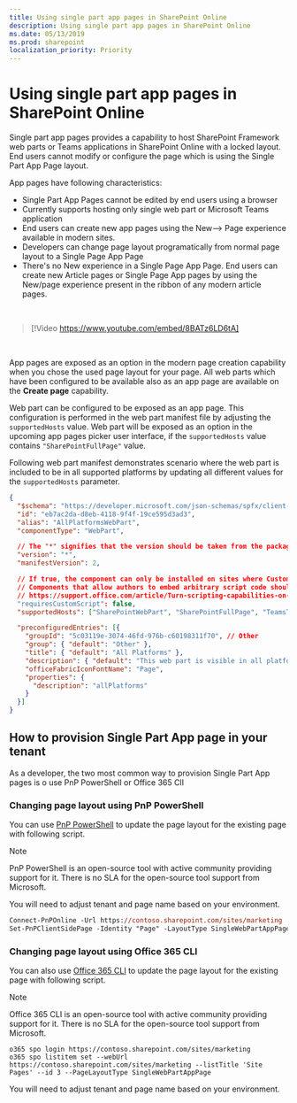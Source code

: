 ```yaml
---
title: Using single part app pages in SharePoint Online
description: Using single part app pages in SharePoint Online
ms.date: 05/13/2019
ms.prod: sharepoint
localization_priority: Priority
---
```


# Using single part app pages in SharePoint Online

Single part app pages provides a capability to host SharePoint Framework web parts or Teams applications in SharePoint Online with a locked layout. End users cannot modify or configure the page which is using the Single Part App Page layout.

App pages have following characteristics:

* Single Part App Pages cannot be edited by end users using a browser
* Currently supports hosting only single web part or Microsoft Teams application
* End users can create new app pages using the New--> Page experience available in modern sites.
* Developers can change page layout programatically from normal page layout to a Single Page App Page
* There's no New experience in a Single Page App Page. End users can create new Article pages or Single Page App pages by using the New/page experience present in the ribbon of any modern article pages.

<br/>

> [!Video https://www.youtube.com/embed/8BATz6LD6tA]

<br/>

App pages are exposed as an option in the modern page creation capability when you chose the used page layout for your page. All web parts which have been configured to be available also as an app page are available on the **Create page** capability.

Web part can be configured to be exposed as an app page. This configuration is performed in the web part manifest file by adjusting the `supportedHosts` value. Web part will be exposed as an option in the upcoming app pages picker user interface, if the `supportedHosts` value contains `"SharePointFullPage"` value.

Following web part manifest demonstrates scenario where the web part is included to be in all supported platforms by updating all different values for the `supportedHosts` parameter.

```json
{
  "$schema": "https://developer.microsoft.com/json-schemas/spfx/client-side-web-part-manifest.schema.json",
  "id": "eb7ac2da-d8eb-4118-9f4f-19ce595d3ad3",
  "alias": "AllPlatformsWebPart",
  "componentType": "WebPart",

  // The "*" signifies that the version should be taken from the package.json
  "version": "*",
  "manifestVersion": 2,

  // If true, the component can only be installed on sites where Custom Script is allowed.
  // Components that allow authors to embed arbitrary script code should set this to true.
  // https://support.office.com/article/Turn-scripting-capabilities-on-or-off-1f2c515f-5d7e-448a-9fd7-835da935584f
  "requiresCustomScript": false,
  "supportedHosts": ["SharePointWebPart", "SharePointFullPage", "TeamsTab"],

  "preconfiguredEntries": [{
    "groupId": "5c03119e-3074-46fd-976b-c60198311f70", // Other
    "group": { "default": "Other" },
    "title": { "default": "All Platforms" },
    "description": { "default": "This web part is visible in all platforms" },
    "officeFabricIconFontName": "Page",
    "properties": {
      "description": "allPlatforms"
    }
  }]
}
``` 

## How to provision Single Part App page in your tenant
As a developer, the two most common way to provision Single Part App pages is o use PnP PowerShell or Office 365 ClI

### Changing page layout using PnP PowerShell

You can use [PnP PowerShell](https://docs.microsoft.com/powershell/sharepoint/sharepoint-pnp/sharepoint-pnp-cmdlets?view=sharepoint-ps) to update the page layout for the existing page with following script.

> [!NOTE]
> PnP PowerShell is an open-source tool with active community providing support for it. There is no SLA for the open-source tool support from Microsoft.

You will need to adjust tenant and page name based on your environment.

```ps
Connect-PnPOnline -Url https://contoso.sharepoint.com/sites/marketing
Set-PnPClientSidePage -Identity "Page" -LayoutType SingleWebPartAppPage
```

### Changing page layout using Office 365 CLI

You can also use [Office 365 CLI](https://pnp.github.io/office365-cli/) to update the page layout for the existing page with following script.

> [!NOTE]
> Office 365 CLI is an open-source tool with active community providing support for it. There is no SLA for the open-source tool support from Microsoft.

```
o365 spo login https://contoso.sharepoint.com/sites/marketing
o365 spo listitem set --webUrl https://contoso.sharepoint.com/sites/marketing --listTitle 'Site Pages' --id 3 --PageLayoutType SingleWebPartAppPage
```

You will need to adjust tenant and page name based on your environment.
